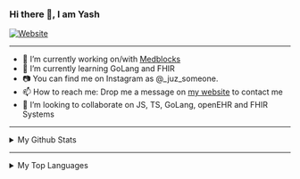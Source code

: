 ### Hi there 👋, I am Yash

[![Website](https://img.shields.io/badge/Yash-Depolyed-blueviolet)](https://ruizo.is-a.dev/)

---


- 🔭 I’m currently working on/with [Medblocks](https://github.com/medblocks)
- 🌱 I’m currently learning GoLang and FHIR
- 📷 You can find me on Instagram as @_juz_someone.
- 📫 How to reach me: Drop me a message on [my website](https://ruizo.is-a.dev/) to contact me
- 👯 I’m looking to collaborate on JS, TS, GoLang, openEHR and FHIR Systems

---

<details>
  <summary>My Github Stats</summary>
  <br/>
   <a href="https://github.com/anuraghazra/github-readme-stats"><img alt="Yash's Git Stats" src="https://github-readme-stats.vercel.app/api?username=mezeru&show_icons=true&theme=tokyonight"></a>
  <br/>
</details>
  
---
  

 <details>
  <summary>My Top Languages</summary>
  <br/>
   <a href="https://github.com/anuraghazra/github-readme-stats"><img alt="Yash's Top Languages" src="https://github-readme-stats.vercel.app/api/top-langs/?username=mezeru&layout=compact&theme=dracula&hide=jupyter&langs_count=11"></a>
  <br/>
</details>

